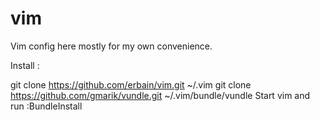 vim
===

Vim config here mostly for my own convenience.

Install :

git clone https://github.com/erbain/vim.git ~/.vim
git clone https://github.com/gmarik/vundle.git ~/.vim/bundle/vundle
Start vim and run :BundleInstall
